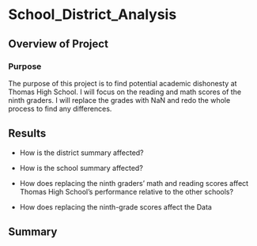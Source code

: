 # School_District_Analysis

## Overview of Project

### Purpose

The purpose of this project is to find potential academic dishonesty at Thomas High School. I will focus on the reading and math scores of the ninth graders. I will replace the grades with NaN and redo the whole process to find any differences.

## Results

- How is the district summary affected?

- How is the school summary affected?

- How does replacing the ninth graders’ math and reading scores affect Thomas High School’s performance relative to the other schools?

- How does replacing the ninth-grade scores affect the Data

## Summary

